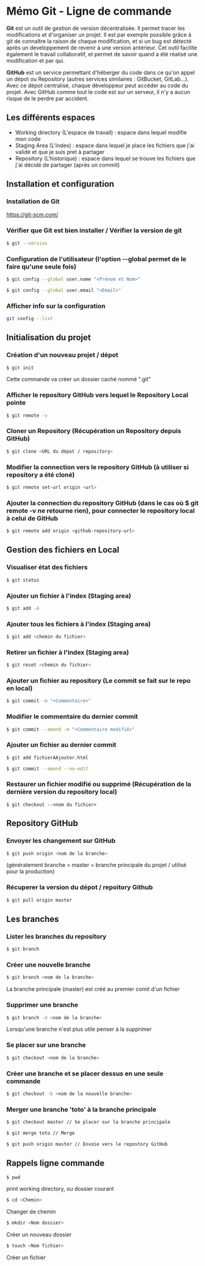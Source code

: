 # Mémo Git - Ligne de commande


**Git** est un outil de gestion de version décentralisée.
Il permet tracer les modifications et d'organiser un projet.
Il est par exemple possible grâce à git de connaître la raison de chaque modification, et si un bug est détecté après un developpement de revenir à une version antérieur.
Cet outil facilite également le travail collaboratif, et permet de savoir quand a été réalisé une modification et par qui.

**GitHub** est un service permettant d'héberger du code dans ce qu'on appel un dépot ou Repository (autres services similaires : GitBucket, GitLab...).
Avec ce dépot centralisé, chaque développeur peut accéder au code du projet.
Avec GitHub comme tout le code est sur un serveur, il n'y a aucun risque de le perdre par accident.




## Les différents espaces
* Working directory (L'espace de travail) : espace dans lequel modifie mon code
* Staging Area (L'index) : espace dans lequel je place les fichiers que j'ai validé et que je suis pret à partager
* Repository (L'historique) : espace dans lequel se trouve les fichiers que j'ai décidé de partager (après un commit)


## Installation et configuration 

### Installation de Git
https://git-scm.com/

### Vérifier que Git est bien installer / Vérifier la version de git
```bash
$ git --version
```

### Configuration de l'utilisateur (l'option --global permet de le faire qu'une seule fois)
```bash
$ git config --global user.name "<Prénom et Nom>"
```

```bash
$ git config --global user.email "<Email>"
```

### Afficher info sur la configuration 
```bash
git config --list
```




## Initialisation du projet

### Création d'un nouveau projet / dépot
```bash
$ git init
```
Cette commande va créer un dossier caché nommé ".git"

### Afficher le repository GitHub vers lequel le Repository Local pointe
```bash
$ git remote -v
```

### Cloner un Repository (Récupération un Repository depuis GitHub)
```bash
$ git clone <URL du dépot / repository>
```

### Modifier la connection vers le repository GitHub (à utiliser si repository a été cloné)
```bash
$ git remote set-url origin <url>
```

### Ajouter la connection du repository GitHub (dans le cas où $ git remote -v  ne retourne rien), pour connecter le repository local à celui de GitHub
```bash
$ git remote add origin <github-repository-url>
```



## Gestion des fichiers en Local
### Visualiser état des fichiers 
```bash
$ git status
```

### Ajouter un fichier à l'index (Staging area)
```bash
$ git add -A
```

### Ajouter tous les fichiers à l'index (Staging area)
```bash
$ git add <chemin du fichier>
```

### Retirer un fichier à l'index (Staging area)
```bash
$ git reset <chemin du fichier>
```

### Ajouter un fichier au repository (Le commit se fait sur le repo en local)
```bash
$ git commit -m "<Commentaire>"
```

### Modifier le commentaire du dernier commit
```bash
$ git commit --amend -m "<Commentaire modifié>"
```

### Ajouter un fichier au dernier commit
```bash
$ git add fichierAAjouter.html
```
```bash
$ git commit --amend --no-edit
```

### Restaurer un fichier modifié ou supprimé (Récupération de la dernière version du repository local)
```
$ git checkout --<nom du fichier>
```


## Repository GitHub
### Envoyer les changement sur GitHub
```bash
$ git push origin <nom de la branche> 
```
(généralement branche = master = branche principale du projet / utilisé pour la production)

### Récuperer la version du dépot / repoitory Github
```bash
$ git pull origin master
```
 
 
## Les branches
### Lister les branches du repository
```bash
$ git branch
```

### Créer une nouvelle branche
```bash
$ git branch <nom de la branche>
``` 
La branche principale (master) est créé au premier comit d'un fichier

### Supprimer une branche
```bash
$ git branch -d <nom de la branche>
```
Lorsqu'une branche n'est plus utile penser à la supprimer

### Se placer sur une branche
```bash
$ git checkout <nom de la branche>
```

### Créer une branche et se placer dessus en une seule commande
```bash
$ git checkout -b <nom de la nouvelle branche>
```

### Merger une branche 'toto' à la branche principale
```bash
$ git checkout master // Se placer sur la branche principale
```

```bash
$ git merge toto // Merge
``` 

```bash
$ git push origin master // Envoie vers le repostory GitHub
```


## Rappels ligne commande
```bash
$ pwd
``` 
print working directory, ou dossier courant
```bash
$ cd <Chemin>
``` 
Changer de chemin
```bash
$ mkdir <Nom dossier>
``` 
Créer un nouveau dossier
```bash
$ touch <Nom fichier>
``` 
Créer un fichier
